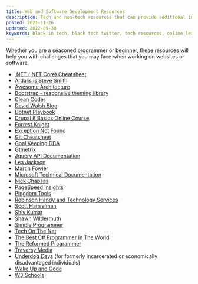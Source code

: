 ```yaml
---
title: Web and Software Development Resources
description: Tech and non-tech resources that can provide additional information or support
posted: 2021-11-26
updated: 2022-09-30
keywords: black in tech, black tech twitter, tech resources, online learning
---
```


Whether you are a seasoned programmer or beginner, these resources will help you with challenges that you may 
face when working on websites or software.

* [.NET (.NET Core) Cheatsheet](/resources/dotnet-core-cheatsheet)
* <a href="https://ardalis.com/" target="_blank">Ardalis is Steve Smith</a>
* <a href="https://awesome-architecture.com/" target="_blank">Awesome Architecture</a>
* <a href="https://getbootstrap.com/" target="_blank">Bootstrap - responsive theming library</a>
* <a href="https://blog.cleancoder.com/" target="_blank">Clean Coder</a>
* <a href="https://davidwalsh.name" target="_blank">David Walsh Blog</a>
* <a href="https://dotnetplaybook.com" target="_blank">Dotnet Playbook</a>
* <a href="https://www.youtube.com/watch?v=iujOWWbiUP0&list=PLaAJ0fv0d9WM8E2K_Ke5As-fw626yQ3tu" target="_blank">Drupal 8 Basics Online Course</a>
* <a href="https://www.youtube.com/c/FKnight" target="_blank">Forrest Knight</a>
* <a href="https://exceptionnotfound.net" target="_blank">Exception Not Found</a>
* [Git Cheatsheet](/resources/git-cheatsheet)
* <a href="https://gkdba.wordpress.com/" target="_blank">Goal Keeping DBA</a>
* <a href="https://gtmetrix.com" target="_blank">Gtmetrix</a>
* <a href="https://api.jquery.com/" target="_blank">Jquery API Documentation</a>
* <a href="https://www.youtube.com/c/binarythistle" target="_blank">Les Jackson</a>
* <a href="https://martinfowler.com/" target="_blank">Martin Fowler</a>
* <a href="https://docs.microsoft.com/en-us/" target="_blank">Microsoft Technical Documentation</a>
* <a href="https://www.youtube.com/c/Elfocrash" target="_blank">Nick Chapsas</a>
* <a href="https://developers.google.com/speed/pagespeed/insights/" target="_blank">PageSpeed Insights</a>
* <a href="https://tools.pingdom.com/" target="_blank">Pingdom Tools</a>
* <a href="https://www.youtube.com/c/RobinsonHandyandTechnologyServices?sub_confirmation=1" target="_blank">Robinson Handy and Technology Services</a>
* <a href="https://hanselman.com" target="_blank">Scott Hanselman</a>
* <a href="https://www.youtube.com/c/Matlus" target="_blank">Shiv Kumar</a>
* <a href="https://wildermuth.com" target="_blank">Shawn Wildermuth</a>
* <a href="https://simpleprogrammer.com" target="_blank">Simple Programmer</a>
* <a href="https://www.techonthenet.com" target="_blank">Tech On The Net</a>
* <a href="https://thebestcsharpprogrammerintheworld.com" target="_blank">The Best C# Programmer In The World</a>
* <a href="https://thereformedprogrammer.net" target="_blank">The Reformed Programmer</a>
* <a href="https://www.traversymedia.com/" target="_blank">Traversy Media</a>
* <a href="https://www.underdogdevs.org/" target="_blank">Underdog Devs</a> (for formerly incarcerated or economically disadvantaged individuals)
* <a href="https://www.wakeupandcode.com/" target="_blank">Wake Up and Code</a>
* <a href="https://www.w3schools.com" target="_blank">W3 Schools</a>

